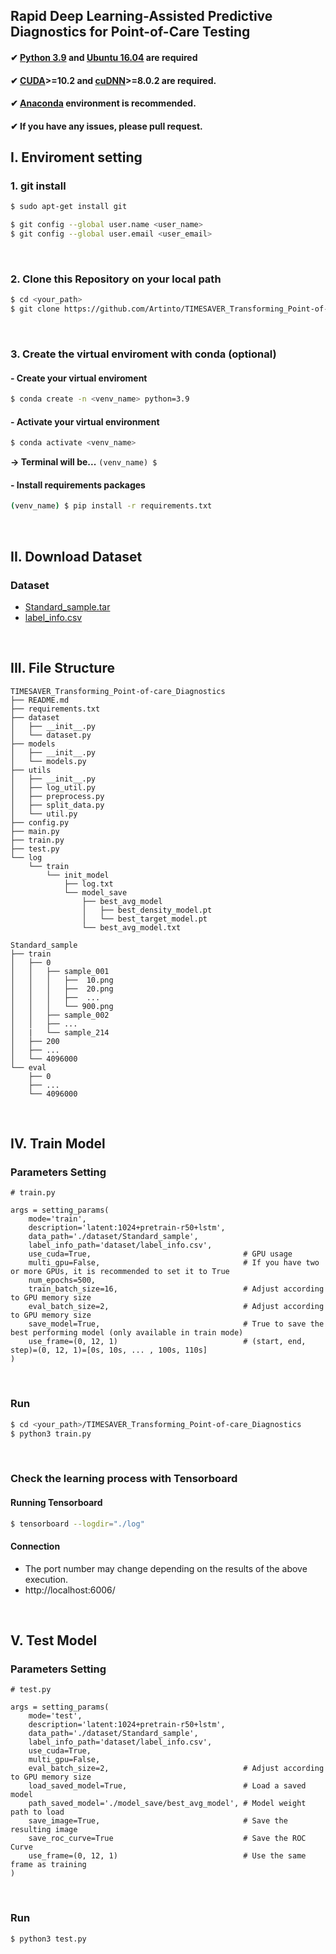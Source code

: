 ## Rapid Deep Learning-Assisted Predictive Diagnostics for Point-of-Care Testing
#### ✔ [Python 3.9](https://www.python.org/downloads/) and [Ubuntu 16.04](https://releases.ubuntu.com/16.04/) are required
#### ✔ [CUDA](https://developer.nvidia.com/cuda-10.2-download-archive)>=10.2 and [cuDNN](https://developer.nvidia.com/rdp/cudnn-archive)>=8.0.2 are required.
#### ✔ [Anaconda](https://github.com/conda/conda) environment is recommended.
#### ✔ If you have any issues, please pull request.
## I. Enviroment setting
### 1. git install
```bash
$ sudo apt-get install git

$ git config --global user.name <user_name>
$ git config --global user.email <user_email>
```

<br>

### 2. Clone this Repository on your local path
```bash
$ cd <your_path>
$ git clone https://github.com/Artinto/TIMESAVER_Transforming_Point-of-care_Diagnostics
```

<br>

### 3. Create the virtual enviroment with conda (optional)
        
#### - Create your virtual enviroment
```bash
$ conda create -n <venv_name> python=3.9
```

#### - Activate your virtual environment
```bash
$ conda activate <venv_name>
```
**&rarr; Terminal will be...**   ```(venv_name) $ ```
  
#### -  Install requirements packages
```bash
(venv_name) $ pip install -r requirements.txt
```

<br>

## II. Download Dataset
### Dataset
- [Standard_sample.tar](https://zenodo.org/records/10582232/files/Standard_sample.tar?download=1)
- [label_info.csv](https://zenodo.org/records/10582232/files/label_info.csv?download=1)

<br>

## III. File Structure
```
TIMESAVER_Transforming_Point-of-care_Diagnostics
├── README.md
├── requirements.txt
├── dataset
│   ├── __init__.py
│   └── dataset.py
├── models
│   ├── __init__.py
│   └── models.py
├── utils
│   ├── __init__.py
│   ├── log_util.py
│   ├── preprocess.py
│   ├── split_data.py
│   └── util.py
├── config.py
├── main.py
├── train.py
├── test.py
└── log
    └── train
        └── init_model
            ├── log.txt
            └── model_save
                ├── best_avg_model
                │   ├── best_density_model.pt
                │   └── best_target_model.pt
                └── best_avg_model.txt
```

```
Standard_sample
├── train
│   ├── 0
│   │   ├── sample_001
│   │   │   ├──  10.png
│   │   │   ├──  20.png
│   │   │   ├──  ...
│   │   │   └── 900.png
│   │   ├── sample_002
│   │   ├── ...
│   |   └── sample_214
│   ├── 200
│   ├── ...
│   └── 4096000
└── eval
    ├── 0
    ├── ...
    └── 4096000

```

<br>

## IV. Train Model
### Parameters Setting
```python3
# train.py

args = setting_params(
    mode='train',
    description='latent:1024+pretrain-r50+lstm',      
    data_path='./dataset/Standard_sample',
    label_info_path='dataset/label_info.csv',    
    use_cuda=True,                                  # GPU usage
    multi_gpu=False,                                # If you have two or more GPUs, it is recommended to set it to True
    num_epochs=500,
    train_batch_size=16,                            # Adjust according to GPU memory size
    eval_batch_size=2,                              # Adjust according to GPU memory size
    save_model=True,                                # True to save the best performing model (only available in train mode)
    use_frame=(0, 12, 1)                            # (start, end, step)=(0, 12, 1)=[0s, 10s, ... , 100s, 110s]
)
```

<br>

### Run
```bash
$ cd <your_path>/TIMESAVER_Transforming_Point-of-care_Diagnostics
$ python3 train.py
```

<br>

### Check the learning process with Tensorboard
#### Running Tensorboard
```bash
$ tensorboard --logdir="./log"
```
#### Connection
- The port number may change depending on the results of the above execution.
- http://localhost:6006/ 


<br>

## V. Test Model
### Parameters Setting

```python3
# test.py

args = setting_params(
    mode='test',
    description='latent:1024+pretrain-r50+lstm',      
    data_path='./dataset/Standard_sample',
    label_info_path='dataset/label_info.csv', 
    use_cuda=True, 
    multi_gpu=False,
    eval_batch_size=2,                              # Adjust according to GPU memory size
    load_saved_model=True,                          # Load a saved model
    path_saved_model='./model_save/best_avg_model', # Model weight path to load
    save_image=True,                                # Save the resulting image
    save_roc_curve=True                             # Save the ROC Curve
    use_frame=(0, 12, 1)                            # Use the same frame as training
)
```

<br>

### Run
```bash
$ python3 test.py
```
